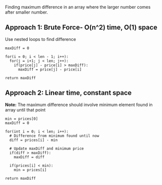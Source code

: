 Finding maximum difference in an array where the larger number comes after smaller number. 

## Approach 1: Brute Force- O(n^2) time, O(1) space

Use nested loops to find difference

```python3
maxDiff = 0

for(i = 0; i < len - 1; i++):
  for(j = i+1; j < len; j++):
    if(price[j] - price[i] > maxDiff):
      maxDiff = price[j] - price[i]

return maxDiff
```

## Approach 2: Linear time, constant space

**Note:** The maximum difference should involve minimum element found in array until that point

```python3
min = prices[0]
maxDiff = 0

for(int i = 0; i < len; i++):
  # Difference from minimum found until now
  diff = prices[i] - min
  
  # Update maxDiff and minimum price
  if(diff > maxDiff):
    maxDiff = diff
   
  if(prices[i] < min):
    min = prices[i]

return maxDiff
```
